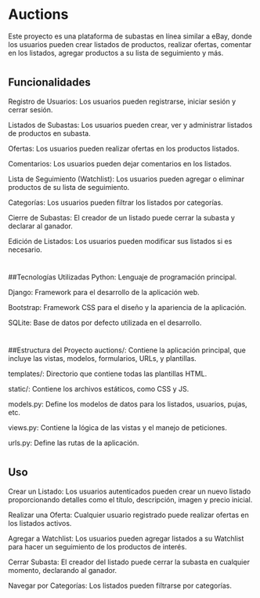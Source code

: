 
#
# Auctions
Este proyecto es una plataforma de subastas en línea similar a eBay, donde los usuarios pueden crear listados de productos, realizar ofertas, comentar en los listados, agregar productos a su lista de seguimiento y más.

#
## Funcionalidades
Registro de Usuarios: Los usuarios pueden registrarse, iniciar sesión y cerrar sesión.

 Listados de Subastas: Los usuarios pueden crear, ver y administrar listados de productos en subasta.

 Ofertas: Los usuarios pueden realizar ofertas en los productos listados.

 Comentarios: Los usuarios pueden dejar comentarios en los listados.

 Lista de Seguimiento (Watchlist): Los usuarios pueden agregar o eliminar productos de su lista de seguimiento.

 Categorías: Los usuarios pueden filtrar los listados por categorías.

 Cierre de Subastas: El creador de un listado puede cerrar la subasta y declarar al ganador.

 Edición de Listados: Los usuarios pueden modificar sus listados si es necesario.

#
##Tecnologías Utilizadas
Python: Lenguaje de programación principal.

Django: Framework para el desarrollo de la aplicación web.

Bootstrap: Framework CSS para el diseño y la apariencia de la aplicación.

SQLite: Base de datos por defecto utilizada en el desarrollo.

#
##Estructura del Proyecto
auctions/: Contiene la aplicación principal, que incluye las vistas, modelos, formularios, URLs, y plantillas.

templates/: Directorio que contiene todas las plantillas HTML.

static/: Contiene los archivos estáticos, como CSS y JS.

models.py: Define los modelos de datos para los listados, usuarios, pujas, etc.

views.py: Contiene la lógica de las vistas y el manejo de peticiones.

urls.py: Define las rutas de la aplicación.

#
## Uso
Crear un Listado: Los usuarios autenticados pueden crear un nuevo listado proporcionando detalles como el título, descripción, imagen y precio inicial.

Realizar una Oferta: Cualquier usuario registrado puede realizar ofertas en los listados activos.

Agregar a Watchlist: Los usuarios pueden agregar listados a su Watchlist para hacer un seguimiento de los productos de interés.

Cerrar Subasta: El creador del listado puede cerrar la subasta en cualquier momento, declarando al ganador.

Navegar por Categorías: Los listados pueden filtrarse por categorías.
